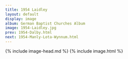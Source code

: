 ```yaml
---
title: 1954 Laidley
layout: default
display: image
album: German Baptist Churches Album
image: 1954-Laidley.jpg
prev: 1954-Dalby.html
next: 1954-Manly-Lota-Wynnum.html
---
```

{% include image-head.md %}
{% include image.html %}